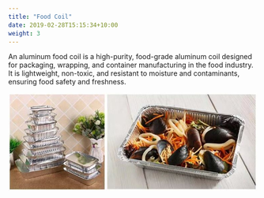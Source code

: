 ```yaml
---
title: "Food Coil"
date: 2019-02-28T15:15:34+10:00
weight: 3
---
```


An aluminum food coil is a high-purity, food-grade aluminum coil designed for packaging, wrapping, and container manufacturing in the food industry. It is lightweight, non-toxic, and resistant to moisture and contaminants, ensuring food safety and freshness.

![Aluminum Food Coil](/images/aluminum_food_coil.jpg)